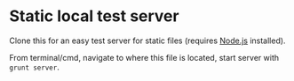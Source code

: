 Static local test server
========================

Clone this for an easy test server for static files (requires [Node.js](http://nodejs.org/) installed).

From terminal/cmd, navigate to where this file is located, start server with `grunt server`.
